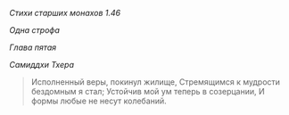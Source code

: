 *Стихи старших монахов 1\.46*

*Одна строфа*

*Глава пятая*

*Самиддхи Тхера*

> Исполненный веры, покинул жилище,
> Стремящимся к мудрости бездомным я стал;
> Устойчив мой ум теперь в созерцании,
> И формы любые не несут колебаний\.